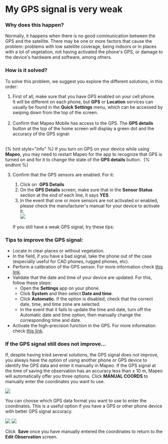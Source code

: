 # My GPS signal is very weak

### Why does this happen?&#x20;

Normally, it happens when there is no good communication between the GPS and the satellite. There may be one or more factors that cause the problem: problems with low satellite coverage, being indoors or in places with a lot of vegetation, not having activated the phone's GPS, or damage to the device's hardware and software, among others.

### How is it solved?&#x20;

To solve this problem, we suggest you explore the different solutions, in this order:&#x20;

1. First of all, make sure that you have GPS enabled on your cell phone. \
   It will be different on each phone, but **GPS** or **Location** services can usually be found in the **Quick Settings** menu, which can be accessed by swiping down from the top of the screen. ​​ ​ \
   <img src="../../../.gitbook/assets/Android_activate_GPS_on_device.jpg" alt="" data-size="original" />
2. Confirm that Mapeo Mobile has access to the GPS. The **GPS details** button at the top of the home screen will display a green dot and the accuracy of the GPS signal: ​\
   <img src="../../../.gitbook/assets/GPS_details_activated (1).png" alt="" data-size="original" />&#x20;

{% hint style="info" %}
If you turn on GPS on your device while using <img src="../../../.gitbook/assets/Mapeo_Mobile.png" alt="" data-size="line" />**Mapeo**, you may need to restart Mapeo for the app to recognize that GPS is turned on and for it to change the state of the **GPS details** button. ​
{% endhint %}

3.  Confirm that the GPS sensors are enabled. For it:&#x20;

    1. Click on <img src="../../../.gitbook/assets/GPS_details_activated (1).png" alt="" data-size="line" /> **GPS Details**&#x20;
    2. On the **GPS Details** screen, make sure that in the **Sensor Status** section at the end of each line, it says **YES**.&#x20;
    3. In the event that one or more sensors are not activated or enabled, please check the manufacturer's manual for your device to activate it.\
       ![](../../../.gitbook/assets/GPS\_details\_screen.jpg)

    If you still have a weak GPS signal, try these tips:&#x20;

### Tips to improve the GPS signal:&#x20;

* Locate in clear places or without vegetation.&#x20;
* In the field, if you have a bad signal, take the phone out of the case (especially useful for CAD phones, rugged phones, etc).&#x20;
* Perform a calibration of the GPS sensor. For more information check [this link](https://support.google.com/maps/answer/2839911?hl=es-419\&co=GENIE.Platform%3DAndroid#zippy=%2Ccalibra-tu-tel%C3%A9fono-o-tablet).&#x20;
* Validate that the date and time of your device are updated. For this, follow these steps:&#x20;
  * Open the **Settings** app on your phone.&#x20;
  * Click **System** and then select **Date and time**.&#x20;
  * Click **Automatic**. If the option is disabled, check that the correct date, time, and time zone are selected.&#x20;
  * In the event that it fails to update the time and date, turn off the Automatic date and time option, then manually change the corresponding time and date.&#x20;
* Activate the high-precision function in the GPS. For more information check [this link](https://support.google.com/maps/answer/2839911?hl=es-419\&co=GENIE.Platform%3DAndroid).&#x20;

### If the GPS signal still does not improve...&#x20;

If, despite having tried several solutions, the GPS signal does not improve, you always have the option of using another phone or GPS device to identify the GPS data and enter it manually in Mapeo. If the GPS signal at the time of saving the observation has an accuracy less than ± 10 m, Mapeo will automatically offer you three options. Click **MANUAL COORDS** to manually enter the coordinates you want to use.

![](../../../.gitbook/assets/Mm\_Weak\_GPS\_message\_manual\_coords\_option.jpg)

You can choose which GPS data format you want to use to enter the coordinates. This is a useful option if you have a GPS or other phone device with better GPS signal accuracy.

![](../../../.gitbook/assets/Mm\_Enter\_coordinates\_screen\_format\_menu.jpg) ![](../../../.gitbook/assets/Mm\_Enter\_coordinates\_screen-format\_options.jpg)

Click <img src="../../../.gitbook/assets/app_icons_save_35px.png" alt="" data-size="line" /> **Save** once you have manually entered the coordinates to return to the **Edit Observation** screen.

